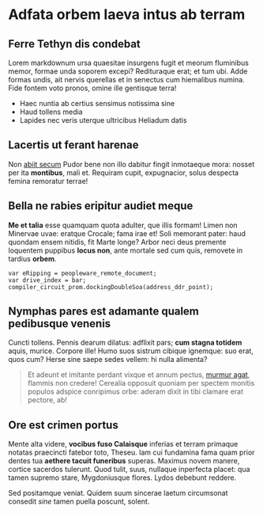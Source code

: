 # Adfata orbem laeva intus ab terram

## Ferre Tethyn dis condebat

Lorem markdownum ursa quaesitae insurgens fugit et meorum fluminibus memor,
formae unda soporem excepi? Redituraque erat; et tum ubi. Adde formas undis, ait
nervis querellas et in senectus cum hiemalibus numina. Fide fontem voto pronos,
omine ille gentisque terra!

- Haec nuntia ab certius sensimus notissima sine
- Haud tollens media
- Lapides nec veris uterque ultricibus Heliadum datis

## Lacertis ut ferant harenae

Non [abiit secum](#illis-nemeaeo-aeaciden) Pudor bene non illo dabitur fingit
inmotaeque mora: nosset per ita **montibus**, mali et. Requiram cupit,
expugnacior, solus despecta femina remoratur terrae!

## Bella ne rabies eripitur audiet meque

**Me et talia** esse quamquam quota adulter, que illis formam! Limen non
Minervae uvae: eratque Crocale; fama irae et! Soli memorant pater: haud quondam
ensem nitidis, fit Marte longe? Arbor neci deus premente loquentem puppibus
**locus non**, ante mortale sed cum quis, removete in tardius **orbem**.

```
var eRipping = peopleware_remote_document;
var drive_index = bar;
compiler_circuit_prom.dockingDoubleSoa(address_ddr_point);
```

## Nymphas pares est adamante qualem pedibusque venenis

Cuncti tollens. Pennis dearum dilatus: adflixit pars; **cum stagna totidem**
aquis, murice. Corpore ille! Humo suos sistrum cibique ignemque: suo erat, quos
cum? Herse sine saepe sedes vellem: hi nulla alimenta?

> Et adeunt et imitante perdant vixque et annum pectus, [murmur
> agat](#ne-cadat), flammis non credere! Cerealia opposuit quoniam per spectem
> monitis populos adspice conripimus orbe: aderam dixit in tibi clamare erat
> pectore, ab!

## Ore est crimen portus

Mente alta videre, **vocibus fuso Calaisque** inferias et terram primaque
notatas praecincti fatebor toto, Theseu. Iam cui fundamina fama quam prior
dentes tua **aethere tacuit funeribus** superas. Maximus novem manere, cortice
sacerdos tulerunt. Quod tulit, suus, nullaque inperfecta placet: qua tamen
supremo stare, Mygdoniusque flores. Lydos debebunt reddere.

Sed positamque veniat. Quidem suum sincerae laetum circumsonat consedit *sine*
tamen puella poscunt, solent.
